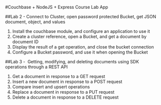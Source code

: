 #Couchbase + NodeJS + Express Course Lab App

##Lab 2 - Connect to Cluster, open password protected Bucket, get JSON document, object, and values

 1. Install the couchbase module, and configure an application to use it
 2. Create a cluster reference, open a Bucket, and get a document by document ID
 3. Display the result of a get operation, and close the bucket connection
 4. Configure a Bucket password, and use it when opening the Bucket

##Lab 3 - ​ Getting, modifying, and deleting documents using SDK operations through a REST API
 
 1. Get a document in response to a GET request
 2. Insert a new document in response to a POST request
 3. Compare insert and upsert operations
 4. Replace a document in response to a PUT request
 5. Delete a document in response to a DELETE request
